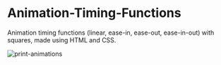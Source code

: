 # Animation-Timing-Functions
Animation timing functions (linear, ease-in, ease-out, ease-in-out) with squares, made using HTML and CSS.<br>

![print-animations](https://github.com/user-attachments/assets/dc7ff234-5054-46f7-91a5-5d174f41ec87)

